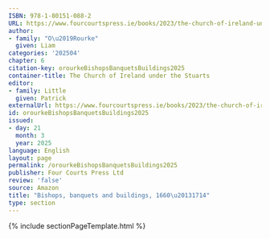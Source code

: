 ```yaml
---
ISBN: 978-1-80151-088-2
URL: https://www.fourcourtspress.ie/books/2023/the-church-of-ireland-under-the-stuarts
author:
- family: "O\u2019Rourke"
  given: Liam
categories: '202504'
chapter: 6
citation-key: orourkeBishopsBanquetsBuildings2025
container-title: The Church of Ireland under the Stuarts
editor:
- family: Little
  given: Patrick
externalUrl: https://www.fourcourtspress.ie/books/2023/the-church-of-ireland-under-the-stuarts
id: orourkeBishopsBanquetsBuildings2025
issued:
- day: 21
  month: 3
  year: 2025
language: English
layout: page
permalink: /orourkeBishopsBanquetsBuildings2025
publisher: Four Courts Press Ltd
review: 'false'
source: Amazon
title: "Bishops, banquets and buildings, 1660\u20131714"
type: section
---
```

{% include sectionPageTemplate.html %}